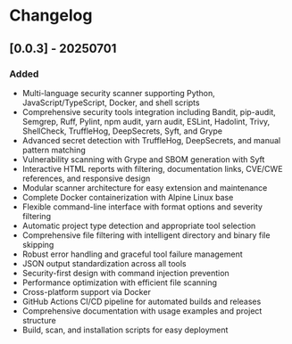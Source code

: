 # Changelog

## [0.0.3] - 20250701

### Added
- Multi-language security scanner supporting Python, JavaScript/TypeScript, Docker, and shell scripts
- Comprehensive security tools integration including Bandit, pip-audit, Semgrep, Ruff, Pylint, npm audit, yarn audit, ESLint, Hadolint, Trivy, ShellCheck, TruffleHog, DeepSecrets, Syft, and Grype
- Advanced secret detection with TruffleHog, DeepSecrets, and manual pattern matching
- Vulnerability scanning with Grype and SBOM generation with Syft
- Interactive HTML reports with filtering, documentation links, CVE/CWE references, and responsive design
- Modular scanner architecture for easy extension and maintenance
- Complete Docker containerization with Alpine Linux base
- Flexible command-line interface with format options and severity filtering
- Automatic project type detection and appropriate tool selection
- Comprehensive file filtering with intelligent directory and binary file skipping
- Robust error handling and graceful tool failure management
- JSON output standardization across all tools
- Security-first design with command injection prevention
- Performance optimization with efficient file scanning
- Cross-platform support via Docker
- GitHub Actions CI/CD pipeline for automated builds and releases
- Comprehensive documentation with usage examples and project structure
- Build, scan, and installation scripts for easy deployment
